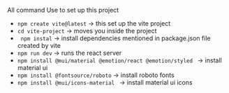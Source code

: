 All command Use to set up this project
- `npm create vite@latest` -> this set up the vite project
- `cd vite-project` -> moves you inside the project
- ` npm instal` -> install dependencies mentioned in package.json file created by vite
- `npm run dev` -> runs the react server
- `npm install @mui/material @emotion/react @emotion/styled ` -> install material ui
- `npm install @fontsource/roboto` -> install roboto fonts
- `npm install @mui/icons-material ` -> install material ui icons 
